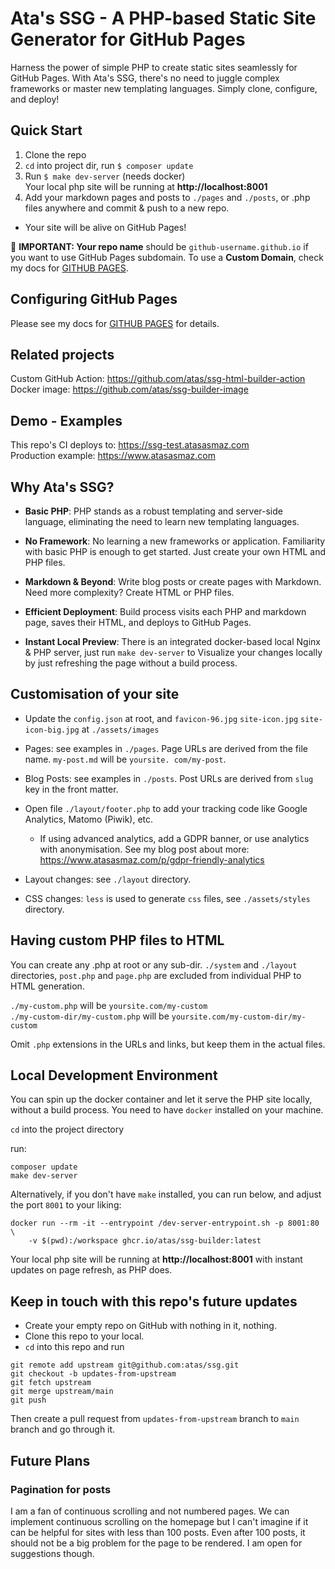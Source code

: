 # Ata's SSG - A PHP-based Static Site Generator for GitHub Pages

Harness the power of simple PHP to create static sites seamlessly for GitHub Pages. With Ata's SSG, there's no need to 
juggle complex frameworks or master new templating languages. Simply clone, configure, and deploy!

## Quick Start

1. Clone the repo
2. `cd` into project dir, run `$ composer update`
3. Run `$ make dev-server` (needs docker)  
   Your local php site will be running at **http://localhost:8001**
4. Add your markdown pages and posts to `./pages` and `./posts`, or .php files anywhere and commit & push to a new repo.
* Your site will be alive on GitHub Pages!

🔴 **IMPORTANT: Your repo name** should be `github-username.github.io` if you want to use GitHub Pages subdomain. To 
use a **Custom Domain**, check my docs for [GITHUB PAGES](GITHUB-PAGES.md).

## Configuring GitHub Pages

Please see my docs for [GITHUB PAGES](GITHUB-PAGES.md) for details.

## Related projects
Custom GitHub Action: https://github.com/atas/ssg-html-builder-action
Docker image: https://github.com/atas/ssg-builder-image

## Demo - Examples
This repo's CI deploys to: https://ssg-test.atasasmaz.com  
Production example: https://www.atasasmaz.com

## Why Ata's SSG?

* **Basic PHP**: PHP stands as a robust templating and server-side language, eliminating the need to learn new 
  templating languages.

* **No Framework**: No learning a new frameworks or application. Familiarity with basic PHP is enough to get started. Just create your own HTML and PHP files.

* **Markdown & Beyond**: Write blog posts or create pages with Markdown. Need more complexity? Create HTML or PHP files.

* **Efficient Deployment**: Build process visits each PHP and markdown page, saves their HTML, and deploys to GitHub 
  Pages.

* **Instant Local Preview**: There is an integrated docker-based local Nginx & PHP server, just run `make dev-server` 
to Visualize your changes locally by just refreshing the page without a build process.


## Customisation of your site
* Update the `config.json` at root, and `favicon-96.jpg` `site-icon.jpg` `site-icon-big.jpg` at `./assets/images`

* Pages: see examples in `./pages`. Page URLs are derived from the file name. `my-post.md` will be `yoursite.
  com/my-post`.

* Blog Posts: see examples in `./posts`. Post URLs are derived from `slug` key in the front matter.

* Open file `./layout/footer.php` to add your tracking code like Google Analytics, Matomo (Piwik), etc.
    * If using advanced analytics, add a GDPR banner, or use analytics with anonymisation. See my blog post about
      more: https://www.atasasmaz.com/p/gdpr-friendly-analytics

* Layout changes: see `./layout` directory.   

* CSS changes: `less` is used to generate `css` files, see `./assets/styles` directory.

## Having custom PHP files to HTML

You can create any .php at root or any sub-dir. `./system` and `./layout` directories,
`post.php` and `page.php` are excluded from individual PHP to HTML generation.

`./my-custom.php` will be `yoursite.com/my-custom`  
`./my-custom-dir/my-custom.php` will be `yoursite.com/my-custom-dir/my-custom`

Omit `.php` extensions in the URLs and links, but keep them in the actual files.

## Local Development Environment

You can spin up the docker container and let it serve the PHP site locally, without a build process. You need to 
have `docker` installed on your machine.

`cd` into the project directory

run:
```
composer update
make dev-server
```

Alternatively, if you don't have `make` installed, you can run below, and adjust the port `8001` to your liking:
```
docker run --rm -it --entrypoint /dev-server-entrypoint.sh -p 8001:80 \
    -v $(pwd):/workspace ghcr.io/atas/ssg-builder:latest
```

Your local php site will be running at **http://localhost:8001** with instant updates on page refresh, as PHP does.

## Keep in touch with this repo's future updates

* Create your empty repo on GitHub with nothing in it, nothing.
* Clone this repo to your local.
* `cd` into this repo and run 
```
git remote add upstream git@github.com:atas/ssg.git
git checkout -b updates-from-upstream
git fetch upstream
git merge upstream/main
git push
```

Then create a pull request from `updates-from-upstream` branch to `main` branch and go through it.

## Future Plans

### Pagination for posts

I am a fan of continuous scrolling and not numbered pages. We can implement continuous scrolling on the homepage but 
I can't imagine if it can be helpful for sites with less than 100 posts. Even after 100 posts, it should not 
be a big problem for the page to be rendered. I am open for suggestions though.  
